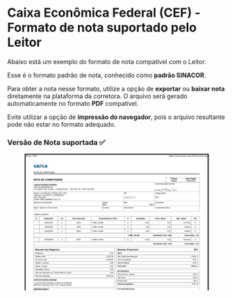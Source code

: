 # Caixa Econômica Federal (CEF) - Formato de nota suportado pelo Leitor

Abaixo está um exemplo do formato de nota compatível com o Leitor.

Esse é o formato padrão de nota, conhecido como **padrão SINACOR**.

Para obter a nota nesse formato, utilize a opção de **exportar** ou **baixar nota** diretamente na plataforma da corretora. O arquivo será gerado automaticamente no formato **PDF** compatível.

Evite utilizar a opção de **impressão do navegador**, pois o arquivo resultante pode não estar no formato adequado.

### **Versão de Nota suportada ✅**

<figure><img src="../.gitbook/assets/image (3).png" alt=""><figcaption></figcaption></figure>
